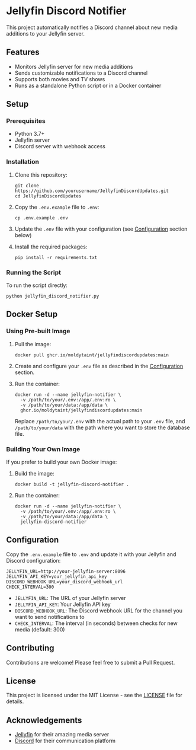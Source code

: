 # Jellyfin Discord Notifier

This project automatically notifies a Discord channel about new media additions to your Jellyfin server.

## Features

- Monitors Jellyfin server for new media additions
- Sends customizable notifications to a Discord channel
- Supports both movies and TV shows
- Runs as a standalone Python script or in a Docker container

## Setup

### Prerequisites

- Python 3.7+
- Jellyfin server
- Discord server with webhook access

### Installation

1. Clone this repository:
   ```
   git clone https://github.com/yourusername/JellyfinDiscordUpdates.git
   cd JellyfinDiscordUpdates
   ```

2. Copy the `.env.example` file to `.env`:
   ```
   cp .env.example .env
   ```

3. Update the `.env` file with your configuration (see [Configuration](#configuration) section below)

4. Install the required packages:
   ```
   pip install -r requirements.txt
   ```

### Running the Script

To run the script directly:

```
python jellyfin_discord_notifier.py
```

## Docker Setup

### Using Pre-built Image

1. Pull the image:
   ```
   docker pull ghcr.io/moldytaint/jellyfindiscordupdates:main
   ```

2. Create and configure your `.env` file as described in the [Configuration](#configuration) section.

3. Run the container:
   ```
   docker run -d --name jellyfin-notifier \
     -v /path/to/your/.env:/app/.env:ro \
     -v /path/to/your/data:/app/data \
     ghcr.io/moldytaint/jellyfindiscordupdates:main
   ```

   Replace `/path/to/your/.env` with the actual path to your `.env` file, and `/path/to/your/data` with the path where you want to store the database file.

### Building Your Own Image

If you prefer to build your own Docker image:

1. Build the image:
   ```
   docker build -t jellyfin-discord-notifier .
   ```

2. Run the container:
   ```
   docker run -d --name jellyfin-notifier \
     -v /path/to/your/.env:/app/.env:ro \
     -v /path/to/your/data:/app/data \
     jellyfin-discord-notifier
   ```

## Configuration

Copy the `.env.example` file to `.env` and update it with your Jellyfin and Discord configuration:

```
JELLYFIN_URL=http://your-jellyfin-server:8096
JELLYFIN_API_KEY=your_jellyfin_api_key
DISCORD_WEBHOOK_URL=your_discord_webhook_url
CHECK_INTERVAL=300
```

- `JELLYFIN_URL`: The URL of your Jellyfin server
- `JELLYFIN_API_KEY`: Your Jellyfin API key
- `DISCORD_WEBHOOK_URL`: The Discord webhook URL for the channel you want to send notifications to
- `CHECK_INTERVAL`: The interval (in seconds) between checks for new media (default: 300)

## Contributing

Contributions are welcome! Please feel free to submit a Pull Request.

## License

This project is licensed under the MIT License - see the [LICENSE](LICENSE) file for details.

## Acknowledgements

- [Jellyfin](https://jellyfin.org/) for their amazing media server
- [Discord](https://discord.com/) for their communication platform
